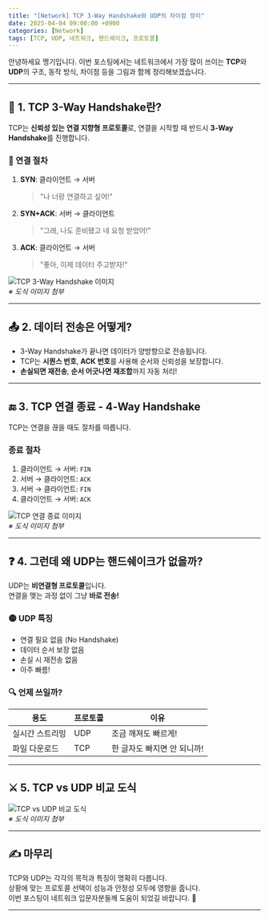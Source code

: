 ```yaml
---
title: "[Network] TCP 3-Way Handshake와 UDP의 차이점 정리"
date: 2025-04-04 09:00:00 +0900
categories: [Network]
tags: [TCP, UDP, 네트워크, 핸드쉐이크, 프로토콜]
---
```

안녕하세요 멩기입니다.
이번 포스팅에서는 네트워크에서 가장 많이 쓰이는 **TCP**와 **UDP**의 구조, 동작 방식, 차이점 등을 그림과 함께 정리해보겠습니다.

---

## 🔗 1. TCP 3-Way Handshake란?

TCP는 **신뢰성 있는 연결 지향형 프로토콜**로, 연결을 시작할 때 반드시 **3-Way Handshake**를 진행합니다.

### 📡 연결 절차

1. **SYN**: 클라이언트 → 서버  
   > "나 너랑 연결하고 싶어!"

2. **SYN+ACK**: 서버 → 클라이언트  
   > "그래, 나도 준비됐고 네 요청 받았어!"

3. **ACK**: 클라이언트 → 서버  
   > "좋아, 이제 데이터 주고받자!"

![TCP 3-Way Handshake 이미지](assets/img/handshak3.png)  
_※ 도식 이미지 첨부_

---

## 📤 2. 데이터 전송은 어떻게?

- 3-Way Handshake가 끝나면 데이터가 양방향으로 전송됩니다.
- TCP는 **시퀀스 번호**, **ACK 번호**를 사용해 순서와 신뢰성을 보장합니다.
- **손실되면 재전송**, **순서 어긋나면 재조합**까지 자동 처리!

---

## 🔚 3. TCP 연결 종료 - 4-Way Handshake

TCP는 연결을 끊을 때도 절차를 따릅니다.

### 종료 절차

1. 클라이언트 → 서버: `FIN`  
2. 서버 → 클라이언트: `ACK`  
3. 서버 → 클라이언트: `FIN`  
4. 클라이언트 → 서버: `ACK`

![TCP 연결 종료 이미지](assets/img/handshak4.png)  
_※ 도식 이미지 첨부_

---

## ❓ 4. 그런데 왜 UDP는 핸드쉐이크가 없을까?

UDP는 **비연결형 프로토콜**입니다.  
연결을 맺는 과정 없이 그냥 **바로 전송!**

### 🟡 UDP 특징

- 연결 필요 없음 (No Handshake)
- 데이터 순서 보장 없음
- 손실 시 재전송 없음
- 아주 빠름!

### 🔍 언제 쓰일까?

| 용도            | 프로토콜 | 이유                         |
|-----------------|----------|------------------------------|
| 실시간 스트리밍 | UDP      | 조금 깨져도 빠르게!          |
| 파일 다운로드   | TCP      | 한 글자도 빠지면 안 되니까! |

---

## ⚔️ 5. TCP vs UDP 비교 도식

![TCP vs UDP 비교 도식](/assets/images/tcp-vs-udp-comparison.png)  
_※ 도식 이미지 첨부_

---

## ✍️ 마무리

TCP와 UDP는 각각의 목적과 특징이 명확히 다릅니다.  
상황에 맞는 프로토콜 선택이 성능과 안정성 모두에 영향을 줍니다.  
이번 포스팅이 네트워크 입문자분들께 도움이 되었길 바랍니다. 🙌

---
